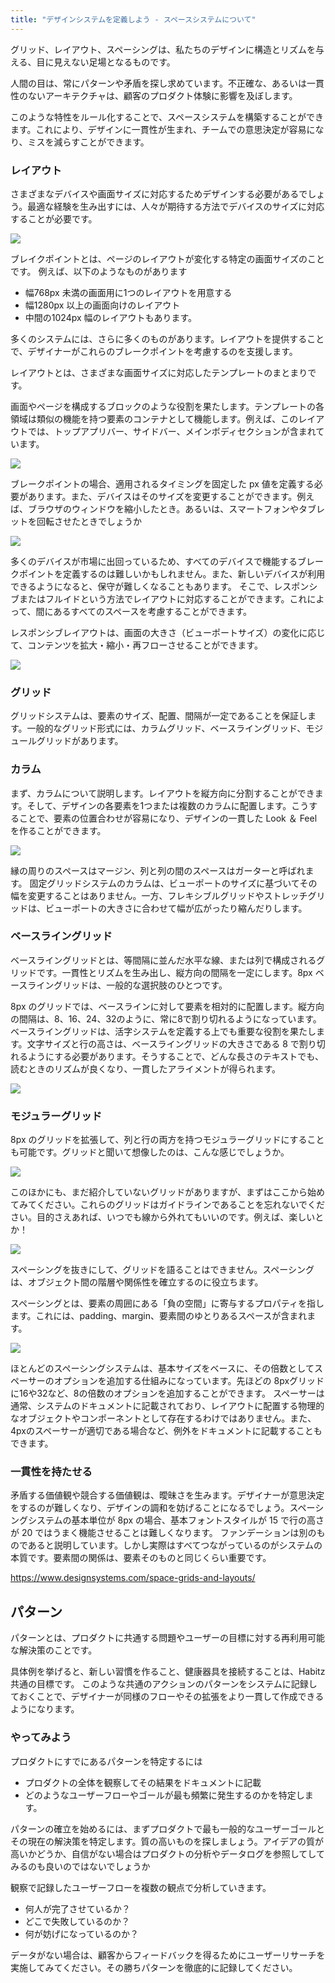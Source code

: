 ```yaml
---
title: "デザインシステムを定義しよう - スペースシステムについて"
---
```


グリッド、レイアウト、スペーシングは、私たちのデザインに構造とリズムを与える、目に見えない足場となるものです。

人間の目は、常にパターンや矛盾を探し求めています。不正確な、あるいは一貫性のないアーキテクチャは、顧客のプロダクト体験に影響を及ぼします。

このような特性をルール化することで、スペースシステムを構築することができます。これにより、デザインに一貫性が生まれ、チームでの意思決定が容易になり、ミスを減らすことができます。

### レイアウト
さまざまなデバイスや画面サイズに対応するためデザインする必要があるでしょう。最適な経験を生み出すには、人々が期待する方法でデバイスのサイズに対応することが必要です。

![](https://storage.googleapis.com/zenn-user-upload/027bd7be13a1-20230604.png)

ブレイクポイントとは、ページのレイアウトが変化する特定の画面サイズのことです。
例えば、以下のようなものがあります

- 幅768px 未満の画面用に1つのレイアウトを用意する
- 幅1280px 以上の画面向けのレイアウト
- 中間の1024px 幅のレイアウトもあります。

多くのシステムには、さらに多くのものがあります。レイアウトを提供することで、デザイナーがこれらのブレークポイントを考慮するのを支援します。

レイアウトとは、さまざまな画面サイズに対応したテンプレートのまとまりです。

画面やページを構成するブロックのような役割を果たします。テンプレートの各領域は類似の機能を持つ要素のコンテナとして機能します。例えば、このレイアウトでは、トップアプリバー、サイドバー、メインボディセクションが含まれています。

![](https://storage.googleapis.com/zenn-user-upload/068a41ed7b1e-20230604.png)

ブレークポイントの場合、適用されるタイミングを固定した px 値を定義する必要があります。また、デバイスはそのサイズを変更することができます。例えば、ブラウザのウィンドウを縮小したとき。あるいは、スマートフォンやタブレットを回転させたときでしょうか

![](https://storage.googleapis.com/zenn-user-upload/7ad5da9eefbf-20230604.gif)

多くのデバイスが市場に出回っているため、すべてのデバイスで機能するブレークポイントを定義するのは難しいかもしれません。また、新しいデバイスが利用できるようになると、保守が難しくなることもあります。
そこで、レスポンシブまたはフルイドという方法でレイアウトに対応することができます。これによって、間にあるすべてのスペースを考慮することができます。

レスポンシブレイアウトは、画面の大きさ（ビューポートサイズ）の変化に応じて、コンテンツを拡大・縮小・再フローさせることができます。

![](https://storage.googleapis.com/zenn-user-upload/1d3f8fae3681-20230604.gif)

### グリッド
グリッドシステムは、要素のサイズ、配置、間隔が一定であることを保証します。一般的なグリッド形式には、カラムグリッド、ベースライングリッド、モジュールグリッドがあります。

### カラム
まず、カラムについて説明します。レイアウトを縦方向に分割することができます。そして、デザインの各要素を1つまたは複数のカラムに配置します。こうすることで、要素の位置合わせが容易になり、デザインの一貫した Look ＆ Feel を作ることができます。

![](https://storage.googleapis.com/zenn-user-upload/ffe245d10baa-20230604.png)

縁の周りのスペースはマージン、列と列の間のスペースはガーターと呼ばれます。
固定グリッドシステムのカラムは、ビューポートのサイズに基づいてその幅を変更することはありません。一方、フレキシブルグリッドやストレッチグリッドは、ビューポートの大きさに合わせて幅が広がったり縮んだりします。

### ベースライングリッド
ベースライングリッドとは、等間隔に並んだ水平な線、または列で構成されるグリッドです。一貫性とリズムを生み出し、縦方向の間隔を一定にします。8px ベースライングリッドは、一般的な選択肢のひとつです。

8px のグリッドでは、ベースラインに対して要素を相対的に配置します。縦方向の間隔は、8、16、24、32のように、常に8で割り切れるようになっています。
ベースライングリッドは、活字システムを定義する上でも重要な役割を果たします。文字サイズと行の高さは、ベースライングリッドの大きさである 8 で割り切れるようにする必要があります。そうすることで、どんな長さのテキストでも、読むときのリズムが良くなり、一貫したアライメントが得られます。

![](https://storage.googleapis.com/zenn-user-upload/964ae7c54100-20230604.png)


### モジュラーグリッド 
8px のグリッドを拡張して、列と行の両方を持つモジュラーグリッドにすることも可能です。グリッドと聞いて想像したのは、こんな感じでしょうか。

![](https://storage.googleapis.com/zenn-user-upload/27b85bfe96b9-20230604.png)

このほかにも、まだ紹介していないグリッドがありますが、まずはここから始めてみてください。これらのグリッドはガイドラインであることを忘れないでください。目的さえあれば、いつでも線から外れてもいいのです。例えば、楽しいとか！

![](https://storage.googleapis.com/zenn-user-upload/bb93ea159de1-20230604.png)

スペーシングを抜きにして、グリッドを語ることはできません。スペーシングは、オブジェクト間の階層や関係性を確立するのに役立ちます。

スペーシングとは、要素の周囲にある「負の空間」に寄与するプロパティを指します。これには、padding、margin、要素間のゆとりあるスペースが含まれます。

![](https://storage.googleapis.com/zenn-user-upload/b1ebafed224f-20230604.png)

ほとんどのスペーシングシステムは、基本サイズをベースに、その倍数としてスペーサーのオプションを追加する仕組みになっています。先ほどの 8pxグリッドに16や32など、8の倍数のオプションを追加することができます。
スペーサーは通常、システムのドキュメントに記載されており、レイアウトに配置する物理的なオブジェクトやコンポーネントとして存在するわけではありません。また、4pxのスペーサーが適切である場合など、例外をドキュメントに記載することもできます。

### 一貫性を持たせる
矛盾する価値観や競合する価値観は、曖昧さを生みます。デザイナーが意思決定をするのが難しくなり、デザインの調和を妨げることになるでしょう。スペーシングシステムの基本単位が 8px の場合、基本フォントスタイルが 15 で行の高さが 20 ではうまく機能させることは難しくなります。
ファンデーションは別のものであると説明しています。しかし実際はすべてつながっているのがシステムの本質です。要素間の関係は、要素そのものと同じくらい重要です。

https://www.designsystems.com/space-grids-and-layouts/

## パターン
パターンとは、プロダクトに共通する問題やユーザーの目標に対する再利用可能な解決策のことです。

具体例を挙げると、新しい習慣を作ること、健康器具を接続することは、Habitz 共通の目標です。
このような共通のアクションのパターンをシステムに記録しておくことで、デザイナーが同様のフローやその拡張をより一貫して作成できるようになります。

### やってみよう
プロダクトにすでにあるパターンを特定するには
- プロダクトの全体を観察してその結果をドキュメントに記載
- どのようなユーザーフローやゴールが最も頻繁に発生するのかを特定します。

パターンの確立を始めるには、まずプロダクトで最も一般的なユーザーゴールとその現在の解決策を特定します。質の高いものを探しましょう。アイデアの質が高いかどうか、自信がない場合はプロダクトの分析やデータログを参照してしてみるのも良いのではないでしょうか

観察で記録したユーザーフローを複数の観点で分析していきます。
- 何人が完了させているか？
- どこで失敗しているのか？
- 何が妨げになっているのか？

データがない場合は、顧客からフィードバックを得るためにユーザーリサーチを実施してみてください。その勝ちパターンを徹底的に記録してください。